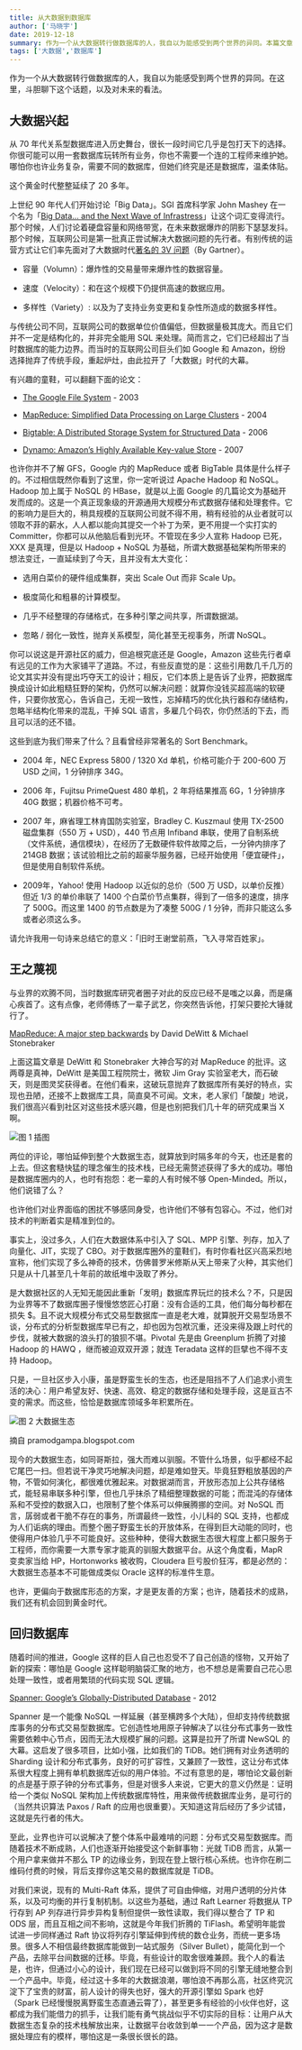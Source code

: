 ```yaml
---
title: 从大数据到数据库
author: ['马晓宇']
date: 2019-12-18
summary: 作为一个从大数据转行做数据库的人，我自以为能感受到两个世界的异同。本篇文章，斗胆聊下这个话题，以及对未来的看法。
tags: ['大数据','数据库']
---
```


作为一个从大数据转行做数据库的人，我自以为能感受到两个世界的异同。在这里，斗胆聊下这个话题，以及对未来的看法。

## 大数据兴起

从 70 年代关系型数据库进入历史舞台，很长一段时间它几乎是包打天下的选择。你很可能可以用一套数据库玩转所有业务，你也不需要一个连的工程师来维护她。哪怕你也许业务复杂，需要不同的数据库，但她们终究是还是数据库，温柔体贴。

这个黄金时代整整延续了 20 多年。

上世纪 90 年代人们开始讨论「Big Data」。SGI 首席科学家 John Mashey 在一个名为「[Big Data… and the Next Wave of Infrastress](https://static.usenix.org/event/usenix99/invited_talks/mashey.pdf)」让这个词汇变得流行。那个时候，人们讨论着硬盘容量和网络带宽，在未来数据爆炸的阴影下瑟瑟发抖。那个时候，互联网公司是第一批真正尝试解决大数据问题的先行者。有别传统的运营方式让它们率先面对了大数据时代[著名的 3V 问题](https://blogs.gartner.com/doug-laney/files/2012/01/ad949-3D-Data-Management-Controlling-Data-Volume-Velocity-and-Variety.pdf)（By Gartner）。

*   容量（Volumn）：爆炸性的交易量带来爆炸性的数据容量。

*   速度（Velocity）：和在这个规模下仍提供高速的数据应用。

*   多样性（Variety）: 以及为了支持业务变更和复杂性所造成的数据多样性。

与传统公司不同，互联网公司的数据单位价值偏低，但数据量极其庞大。而且它们并不一定是结构化的，并非完全能用 SQL 来处理。简而言之，它们已经超出了当时数据库的能力边界。而当时的互联网公司巨头们如 Google 和 Amazon，纷纷选择抛弃了传统手段，重起炉灶，由此拉开了「大数据」时代的大幕。

有兴趣的童鞋，可以翻翻下面的论文：

*   [The Google File System](https://static.googleusercontent.com/media/research.google.com/en//archive/gfs-sosp2003.pdf) - 2003

*   [MapReduce: Simplified Data Processing on Large Clusters](https://static.googleusercontent.com/media/research.google.com/en//archive/mapreduce-osdi04.pdf) - 2004

*   [Bigtable: A Distributed Storage System for Structured Data](https://static.googleusercontent.com/media/research.google.com/en//archive/bigtable-osdi06.pdf) - 2006

*   [Dynamo: Amazon’s Highly Available Key-value Store](https://www.allthingsdistributed.com/files/amazon-dynamo-sosp2007.pdf) - 2007

也许你并不了解 GFS，Google 内的 MapReduce 或者 BigTable 具体是什么样子的。不过相信既然你看到了这里，你一定听说过 Apache Hadoop 和 NoSQL。Hadoop 加上属于 NoSQL 的 HBase，就是以上面 Google 的几篇论文为基础开发而成的。这是一个真正现象级的开源通用大规模分布式数据存储和处理套件。它的影响力是巨大的，稍具规模的互联网公司就不得不用，稍有经验的从业者就可以领取不菲的薪水，人人都以能向其提交一个补丁为荣，更不用提一个实打实的 Committer，你都可以从他脑后看到光环。不管现在多少人宣称 Hadoop 已死，XXX 是真理，但是以 Hadoop + NoSQL 为基础，所谓大数据基础架构所带来的想法变迁，一直延续到了今天，且并没有太大变化：

*   选用白菜价的硬件组成集群，突出 Scale Out 而非 Scale Up。

*   极度简化和粗暴的计算模型。

*   几乎不经整理的存储格式，在多种引擎之间共享，所谓数据湖。

*   忽略 / 弱化一致性，抛弃关系模型，简化甚至无视事务，所谓 NoSQL。

你可以说这是开源社区的威力，但追根究底还是 Google，Amazon 这些先行者卓有远见的工作为大家铺平了道路。不过，有些反直觉的是：这些引用数几千几万的论文其实并没有提出巧夺天工的设计；相反，它们本质上是告诉了业界，把数据库换成设计如此粗糙狂野的架构，仍然可以解决问题：就算你没钱买超高端的软硬件，只要你放宽心，告诉自己，无视一致性，忘掉精巧的优化执行器和存储结构，忽略半结构化带来的混乱，干掉 SQL 语言，多雇几个码农，你仍然活的下去，而且可以活的还不错。

这些到底为我们带来了什么？且看曾经非常著名的 Sort Benchmark。

*   2004 年，NEC Express 5800 / 1320 Xd 单机，价格可能介于 200-600 万 USD 之间，1 分钟排序 34G。

*   2006 年，Fujitsu PrimeQuest 480 单机，2 年将结果推高 6G，1 分钟排序 40G 数据；机器价格不可考。

*   2007 年，麻省理工林肯国防实验室，Bradley C. Kuszmaul 使用 TX-2500 磁盘集群（550 万 + USD），440 节点用 Infiband 串联，使用了自制系统（文件系统，通信模块），在经历了无数硬件软件故障之后，一分钟内排序了 214GB 数据；该试验相比之前的超豪华服务器，已经开始使用「便宜硬件」，但是使用自制软件系统。

*   2009年，Yahoo! 使用 Hadoop 以近似的总价（500 万 USD，以单价反推）但近 1/3 的单价串联了 1400 个白菜价节点集群，得到了一倍多的速度，排序了 500G。而这里 1400 的节点数是为了凑整 500G / 1 分钟，而非只能这么多或者必须这么多。

请允许我用一句诗来总结它的意义：「旧时王谢堂前燕，飞入寻常百姓家」。

## 王之蔑视

与业界的欢腾不同，当时数据库研究者圈子对此的反应已经不是嗤之以鼻，而是痛心疾首了。这有点像，老师傅练了一辈子武艺，你突然告诉他，打架只要抡大锤就行了。

[MapReduce: A major step backwards](https://homes.cs.washington.edu/~billhowe/mapreduce_a_major_step_backwards.html) by David DeWitt & Michael Stonebraker

上面这篇文章是 DeWitt 和 Stonebraker 大神合写的对 MapReduce 的批评。这两尊是真神，DeWitt 是美国工程院院士，微软 Jim Gray 实验室老大，而石破天，则是图灵奖获得者。在他们看来，这破玩意抛弃了数据库所有美好的特点，实现也丑陋，还接不上数据库工具，简直臭不可闻。文末，老人家们「酸酸」地说，我们很高兴看到社区对这些技术感兴趣，但是也别把我们几十年的研究成果当 X 啊。

![图 1 插图](media/from-big-data-to-databases/1.png)

两位的评论，哪怕延伸到整个大数据生态，就算放到时隔多年的今天，也还是套的上去。但这套糙快猛的理念催生的技术栈，已经无需赘述获得了多大的成功。哪怕是数据库圈内的人，也时有抱怨：老一辈的人有时候不够 Open-Minded。所以，他们说错了么？

也许他们对业界面临的困扰不够感同身受，也许他们不够有包容心。不过，他们对技术的判断着实是精准到位的。

事实上，没过多久，人们在大数据体系中引入了 SQL、MPP 引擎、列存，加入了向量化、JIT，实现了 CBO。对于数据库圈外的童鞋们，有时你看社区兴高采烈地宣称，他们实现了多么神奇的技术，仿佛普罗米修斯从天上带来了火种，其实他们只是从十几甚至几十年前的故纸堆中汲取了养分。

是大数据社区的人无知无能因此重新「发明」数据库界玩烂的技术么？不，只是因为业界等不了数据库圈子慢慢悠悠匠心打磨：没有合适的工具，他们每分每秒都在损失 $。且不说大规模分布式交易型数据库一直是老大难，就算脱开交易型场景不谈，分布式的分析型数据库早已有之，却也因为包袱沉重，还没来得及跟上时代的步伐，就被大数据的浪头打的狼狈不堪。Pivotal 先是由 Greenplum 折腾了对接 Hadoop 的 HAWQ ，继而被迫双双开源；就连 Teradata 这样的巨擘也不得不支持 Hadoop。

只是，一旦社区步入小康，虽是野蛮生长的生态，也还是阻挡不了人们追求小资生活的决心：用户希望友好、快速、高效、稳定的数据存储和处理手段，这是亘古不变的需求。而这些，恰恰是数据库领域多年积累所在。

![图 2 大数据生态](media/from-big-data-to-databases/2.png)

<div class="caption-center">摘自 pramodgampa.blogspot.com</div>

现今的大数据生态，如同哥斯拉，强大而难以驯服。不管什么场景，似乎都经不起它尾巴一扫。但若说干净灵巧地解决问题，却是难如登天。毕竟狂野粗放基因的产物，不管如何演化，都很难优雅起来。对数据湖而言，开放形态加上公共存储格式，能轻易串联多种引擎，但也几乎抹杀了精细整理数据的可能；而混沌的存储体系和不受控的数据入口，也限制了整个体系可以伸展腾挪的空间。对 NoSQL 而言，孱弱或者干脆不存在的事务，所谓最终一致性，小儿科的 SQL 支持，也都成为人们诟病的理由。而整个圈子野蛮生长的开放体系，在得到巨大动能的同时，也使得用户体验几乎不可能良好。这些种种，使得大数据生态很大程度上都只服务于工程师，而你需要一大票专家才能真的驯服大数据平台。从这个角度看，MapR 变卖家当给 HP，Hortonworks 被收购，Cloudera 巨亏股价狂泻，都是必然的：大数据生态基本不可能做成类似 Oracle 这样的标准件生意。

也许，更偏向于数据库形态的方案，才是更友善的方案；也许，随着技术的成熟，我们还有机会回到黄金时代。

## 回归数据库

随着时间的推进，Google 这样的巨人自己也忍受不了自己创造的怪物，又开始了新的探索：哪怕是 Google 这样聪明脑袋汇聚的地方，也不想总是需要自己花心思处理一致性，或者用繁琐的代码实现 SQL 逻辑。

[Spanner: Google’s Globally-Distributed Database](https://static.googleusercontent.com/media/research.google.com/en//archive/spanner-osdi2012.pdf) - 2012

Spanner 是一个能像 NoSQL 一样延展（甚至横跨多个大陆），但却支持传统数据库事务的分布式交易型数据库。它创造性地用原子钟解决了以往分布式事务一致性需要依赖中心节点，因而无法大规模扩展的问题。这算是拉开了所谓 NewSQL 的大幕。这启发了很多项目，比如小强，比如我们的 TiDB。她们拥有对业务透明的 Sharding 设计和分布式事务，良好的可扩容性，又兼顾了一致性，这让分布式体系很大程度上拥有单机数据库近似的用户体验。不过有意思的是，哪怕论文最创新的点是基于原子钟的分布式事务，但是对很多人来说，它更大的意义仍然是：证明给一个类似 NoSQL 架构加上传统数据库特性，用来做传统数据库业务，是可行的（当然共识算法 Paxos / Raft 的应用也很重要）。天知道这背后经历了多少试错，这就是先行者的伟大。

至此，业界也许可以说解决了整个体系中最难啃的问题：分布式交易型数据库。而随着技术不断成熟，人们也逐渐开始接受这个新鲜事物：光就 TiDB 而言，从第一个用户拿来做并不那么 TP 的边缘业务，到现在登上银行核心系统。也许你在刷二维码付费的时候，背后支撑你这笔交易的数据库就是 TiDB。

对我们来说，现有的 Multi-Raft 体系，提供了可自由伸缩，对用户透明的分片体系，以及可均衡的并行复制机制。以这些为基础，通过 Raft Learner 将数据从 TP 行存到 AP 列存进行异步异构复制但提供一致性读取，我们得以整合了 TP 和 ODS 层，而且互相之间不影响，这就是今年我们折腾的 TiFlash。希望明年能尝试进一步同样通过 Raft 协议将列存引擎延伸到传统的数仓业务，而统一更多场景。很多人不相信最终数据库能做到一站式服务（Silver Bullet），能简化到一个产品，去除平台间数据的迁移。毕竟，有些设计的取舍很难兼顾。我个人的看法是，也许，但通过小心的设计，我们现在已经可以做到将不同的引擎无缝地整合到一个产品中。毕竟，经过这十多年的大数据浪潮，哪怕浪不再那么高，社区终究沉淀下了宝贵的财富，前人设计的得失也好，强大的开源引擎如 Spark 也好（Spark 已经慢慢脱离野蛮生态直通云霄了），甚至更多有经验的小伙伴也好，这都成为我们能借力的抓手，让我们能有勇气挑战似乎不切实际的目标：让用户从大数据生态复杂的技术栈解放出来，让数据平台收敛到单一一个产品，因为这才是数据处理应有的模样，哪怕这是一条很长很长的路。